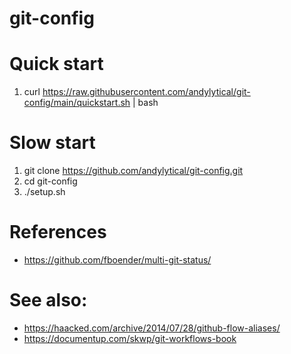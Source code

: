 # git-config

# Quick start
1. curl https://raw.githubusercontent.com/andylytical/git-config/main/quickstart.sh | bash


# Slow start
1. git clone https://github.com/andylytical/git-config.git
1. cd git-config
1. ./setup.sh

# References
* https://github.com/fboender/multi-git-status/


# See also:
* https://haacked.com/archive/2014/07/28/github-flow-aliases/
* https://documentup.com/skwp/git-workflows-book
